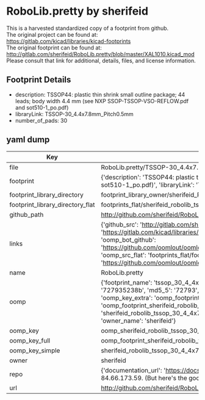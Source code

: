 # RoboLib.pretty by sherifeid  
This is a harvested standardized copy of a footprint from github.  
The original project can be found at:  
https://gitlab.com/kicad/libraries/kicad-footprints  
The original footprint can be found at:
http://gitlab.com/sherifeid/RoboLib.pretty/blob/master/XAL1010.kicad_mod
Please consult that link for additional, details, files, and license information.  
## Footprint Details
* description: TSSOP44: plastic thin shrink small outline package; 44 leads; body width 4.4 mm (see NXP SSOP-TSSOP-VSO-REFLOW.pdf and sot510-1_po.pdf)  
* libraryLink: TSSOP-30_4.4x7.8mm_Pitch0.5mm  
* number_of_pads: 30  
## yaml dump  
| Key | Value |  
| --- | --- |  
| file | RoboLib.pretty/TSSOP-30_4.4x7.8mm_Pitch0.5mm.kicad_mod |  
| footprint | {'description': 'TSSOP44: plastic thin shrink small outline package; 44 leads; body width 4.4 mm (see NXP SSOP-TSSOP-VSO-REFLOW.pdf and sot510-1_po.pdf)', 'libraryLink': 'TSSOP-30_4.4x7.8mm_Pitch0.5mm', 'number_of_pads': 30} |  
| footprint_library_directory | footprint_library_owner/sherifeid_RoboLib.pretty |  
| footprint_library_directory_flat | footprints_flat/sherifeid_robolib_tssop_30_4_4x7_8mm_pitch0_5mm/working |  
| github_path | http://github.com/sherifeid/RoboLib.pretty/blob/master/TSSOP-30_4.4x7.8mm_Pitch0.5mm.kicad_mod |  
| links | {'github_src': 'http://gitlab.com/sherifeid/RoboLib.pretty/blob/master/XAL1010.kicad_mod', 'github_src_repo': 'https://gitlab.com/kicad/libraries/kicad-footprints', 'oomp_bot': 'footprints/sherifeid_robolib_tssop_30_4_4x7_8mm_pitch0_5mm/working', 'oomp_bot_github': 'https://github.com/oomlout/oomlout_oomp_footprint_bot/tree/main/footprints/sherifeid_robolib_tssop_30_4_4x7_8mm_pitch0_5mm/working', 'oomp_src_flat': 'footprints_flat/footprints_flat/sherifeid_robolib_tssop_30_4_4x7_8mm_pitch0_5mm/working', 'oomp_src_flat_github': 'https://github.com/oomlout/oomlout_oomp_footprint_src/tree/main/footprints_flat/sherifeid_robolib_tssop_30_4_4x7_8mm_pitch0_5mm/working'} |  
| name | RoboLib.pretty |  
| oomp | {'footprint_name': 'tssop_30_4_4x7_8mm_pitch0_5mm', 'library_name': 'robolib', 'md5': '727935238b1a0106442717f93794f2ff', 'md5_10': '727935238b', 'md5_5': '72793', 'md5_6': '727935', 'oomp_key': 'oomp_sherifeid_robolib_tssop_30_4_4x7_8mm_pitch0_5mm', 'oomp_key_extra': 'oomp_footprint_sherifeid_robolib_tssop_30_4_4x7_8mm_pitch0_5mm', 'oomp_key_full': 'oomp_footprint_sherifeid_robolib_tssop_30_4_4x7_8mm_pitch0_5mm_727935', 'oomp_key_simple': 'sherifeid_robolib_tssop_30_4_4x7_8mm_pitch0_5mm', 'original_filename': 'RoboLib.pretty/TSSOP-30_4.4x7.8mm_Pitch0.5mm.kicad_mod', 'owner_name': 'sherifeid'} |  
| oomp_key | oomp_sherifeid_robolib_tssop_30_4_4x7_8mm_pitch0_5mm |  
| oomp_key_full | oomp_footprint_sherifeid_robolib_tssop_30_4_4x7_8mm_pitch0_5mm |  
| oomp_key_simple | sherifeid_robolib_tssop_30_4_4x7_8mm_pitch0_5mm |  
| owner | sherifeid |  
| repo | {'documentation_url': 'https://docs.github.com/rest/overview/resources-in-the-rest-api#rate-limiting', 'message': "API rate limit exceeded for 84.66.173.59. (But here's the good news: Authenticated requests get a higher rate limit. Check out the documentation for more details.)"} |  
| url | http://github.com/sherifeid/RoboLib.pretty |  

